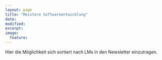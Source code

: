 ```yaml
---
layout: page
title: "Meistere Softwareentwicklung"
date: 
modified:
excerpt:
image:
  feature:
---
```


Hier die Möglichkeit sich sortiert nach LMs in den Newsletter einzutragen.
